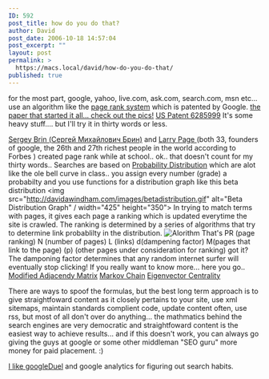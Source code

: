 ```yaml
---
ID: 592
post_title: how do you do that?
author: David
post_date: 2006-10-18 14:57:04
post_excerpt: ""
layout: post
permalink: >
  https://macs.local/david/how-do-you-do-that/
published: true
---
```

for the most part, google, yahoo, live.com, ask.com, search.com, msn etc...
use an algorithm like the <a href="http://en.wikipedia.org/wiki/PageRank">page rank system</a> which is patented by Google.
<a href="http://www-db.stanford.edu/~backrub/google.html">the paper that started it all... check out the pics!</a>
<a href="http://patft.uspto.gov/netacgi/nph-Parser?Sect1=PTO1&Sect2=HITOFF&d=PALL&p=1&u=%2Fnetahtml%2FPTO%2Fsrchnum.htm&r=1&f=G&l=50&s1=6,285,999.PN.&OS=PN/6,285,999&RS=PN/6,285,999">
US Patent 6285999</a>
It's some heavy stuff....
but I'll try it in thirty words or less.

<a href="http://en.wikipedia.org/wiki/Sergey_Brin">Sergey Brin (Сергей Михайлович Брин)</a> and <a href="http://en.wikipedia.org/wiki/Larry_Page">Larry Page </a>(both 33, founders of google, the 26th and 27th richest people in the world according to Forbes ) created page rank while at school..
ok.. that doesn't count for my thirty words..
Searches are based on <a href="http://en.wikipedia.org/wiki/Probability_distribution"> Probability Distribution</a> which are alot like the ole bell curve in class.. you assign every number (grade) a probabilty and you use functions for a distribution graph like this beta distribution
<img src="http://davidawindham.com/images/betadistribution.gif" alt="Beta Distribution Graph" / width="425" height="350">
In trying to match terms with pages, it gives each page a ranking which is updated everytime the site is crawled.  The ranking is determined by a series of algorithms that try to determine link probablilty in the distribution. <img src="http://davidawindham.com/images/equation.gif" alt="Alorithm" />
That's PR (page ranking) N (number of pages) L (links) d(dampening factor) M(pages that link to the page) (p) (other pages under consideration for ranking)   got it?
The damponing factor determines that any random internet surfer will eventually stop clicking!
If you really want to know more...  here you go..
<a href="http://en.wikipedia.org/wiki/Modified_adjacency_matrix">Modified Adjacendy Matrix</a>
<a href="http://en.wikipedia.org/wiki/Markov_chain">Markov Chain</a>
<a href="http://en.wikipedia.org/wiki/Eigenvector_centrality">Eigenvector Centrality</a>

There are ways to spoof the formulas, but the best long term approach is to give straightfoward content  as it closely pertains to your site, use xml sitemaps, maintain standards complient code, update content often, use rss, but most of all don't over do anything... the mathmatics behind the search engines are very democratic and straightfoward content is the easiest way to achieve results... and if this doesn't work, you can always go giving the guys at google or some other middleman "SEO guru" more money for paid placement. :)

<a href="http://www.googleduel.com/original.php">I like googleDuel</a> and google analytics for figuring out search habits.